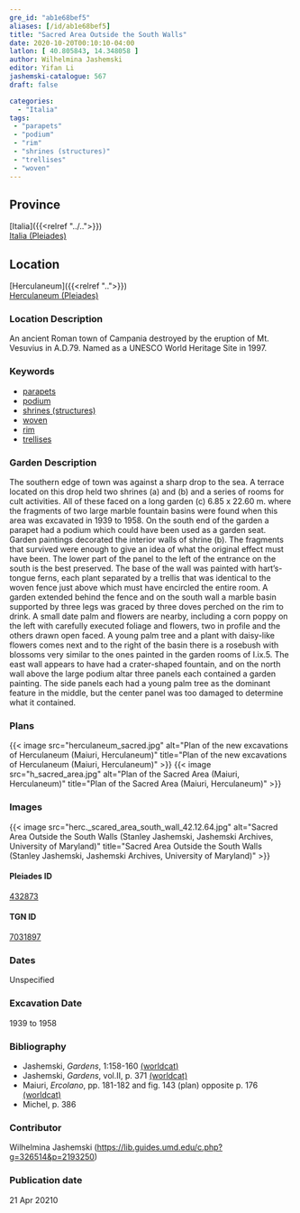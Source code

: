 ```yaml
---
gre_id: "ab1e68bef5"
aliases: [/id/ab1e68bef5]
title: "Sacred Area Outside the South Walls"
date: 2020-10-20T00:10:10-04:00
latlon: [ 40.805843, 14.348058 ]
author: Wilhelmina Jashemski
editor: Yifan Li
jashemski-catalogue: 567
draft: false

categories:
  - "Italia"
tags:
 - "parapets"
 - "podium"
 - "rim"
 - "shrines (structures)"
 - "trellises"
 - "woven"
---
```


## Province
[Italia]({{<relref "../..">}}) \
[Italia (Pleiades)](https://pleiades.stoa.org/places/1052)


## Location
[Herculaneum]({{<relref "..">}}) \
[Herculaneum (Pleiades)](https://pleiades.stoa.org/places/432873)

### Location Description
An ancient Roman town of Campania destroyed by the eruption of Mt. Vesuvius in A.D.79. Named as a UNESCO World Heritage Site in 1997.


### Keywords
- [parapets](http://vocab.getty.edu/page/aat/300002717)
- [podium](http://vocab.getty.edu/page/aat/300430533)
- [shrines (structures)](http://vocab.getty.edu/page/aat/300007558)
- [woven](http://vocab.getty.edu/page/aat/300411341)
- [rim](http://vocab.getty.edu/page/aat/300203193)
- [trellises](http://vocab.getty.edu/page/aat/300006785)


### Garden Description
The southern edge of town was against a sharp drop to the sea. A terrace located on this drop held two shrines (a) and (b) and a series of rooms for cult activities. All of these faced on a long garden (c) 6.85 x 22.60 m. where the fragments of two large marble fountain basins were found when this area was excavated in 1939 to 1958. On the south end of the garden a parapet had a podium which could have been used as a garden seat. Garden paintings decorated the interior walls of shrine (b). The fragments that survived were enough to give an idea of what the original effect must have been. The lower part of the panel to the left of the entrance on the south is the best preserved. The base of the wall was painted with hart’s-tongue ferns, each plant separated by a trellis that was identical to the woven fence just above which must have encircled the entire room. A garden extended behind the fence and on the south wall a marble basin supported by three legs was graced by three doves perched on the rim to drink. A small date palm and flowers are nearby, including a corn poppy on the left with carefully executed foliage and flowers, two in profile and the others drawn open faced. A young palm tree and a plant with daisy-like flowers comes next and to the right of the basin there is a rosebush with blossoms very similar to the ones painted in the garden rooms of I.ix.5. The east wall appears to have had a crater-shaped fountain, and on the north wall above the large podium altar three panels each contained a garden painting. The side panels each had a young palm tree as the dominant feature in the middle, but the center panel was too damaged to determine what it contained.


### Plans
{{< image src="herculaneum_sacred.jpg" alt="Plan of the new excavations of Herculaneum (Maiuri, Herculaneum)" title="Plan of the new excavations of Herculaneum (Maiuri, Herculaneum)" >}}
{{< image src="h_sacred_area.jpg" alt="Plan of the Sacred Area (Maiuri, Herculaneum)" title="Plan of the Sacred Area (Maiuri, Herculaneum)" >}}

### Images
{{< image src="herc._scared_area_south_wall_42.12.64.jpg" alt="Sacred Area Outside the South Walls (Stanley Jashemski, Jashemski Archives, University of Maryland)" title="Sacred Area Outside the South Walls (Stanley Jashemski, Jashemski Archives, University of Maryland)" >}}

#### Pleiades ID
[432873](https://pleiades.stoa.org/places/432873)

#### TGN ID
[7031897](http://vocab.getty.edu/page/tgn/7031897)

### Dates
Unspecified

### Excavation Date
1939 to 1958

### Bibliography
* Jashemski, *Gardens*, 1:158-160 [(worldcat)](http://www.worldcat.org/oclc/1029851777)
* Jashemski, *Gardens*, vol.II, p. 371 [(worldcat)](http://www.worldcat.org/oclc/1113367431)
* Maiuri, *Ercolano*, pp. 181-182 and fig. 143 (plan) opposite p. 176 [(worldcat)](http://www.worldcat.org/oclc/490581395)
* Michel, p. 386


### Contributor
Wilhelmina Jashemski (https://lib.guides.umd.edu/c.php?g=326514&p=2193250)

### Publication date

21 Apr 20210
